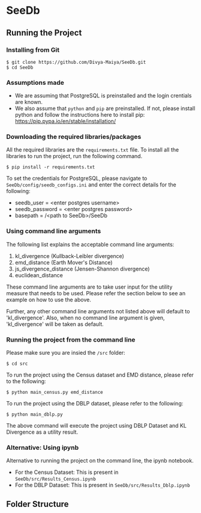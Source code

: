 # SeeDb

## Running the Project

### Installing from Git
```
$ git clone https://github.com/Divya-Maiya/SeeDb.git
$ cd SeeDb
```

### Assumptions made
* We are assuming that PostgreSQL is preinstalled and the login crentials are known. 
* We also assume that `python` and `pip` are preinstalled. If not, please install python and follow the instructions here to install pip: https://pip.pypa.io/en/stable/installation/

### Downloading the required libraries/packages
All the required libraries are the `requirements.txt` file. To install all the libraries to run the project, run the following command. 
```
$ pip install -r requirements.txt
```

To set the credentials for PostgreSQL, please navigate to `SeeDb/config/seedb_configs.ini` and enter the correct details for the following:
* seedb_user = \<enter postgres username>
* seedb_password = \<enter postgres password>
* basepath = /\<path to SeeDb>/SeeDb

### Using command line arguments
The following list explains the acceptable command line arguments: 
1. kl_divergence (Kullback-Leibler divergence)
2. emd_distance (Earth Mover's Distance)
3. js_divergence_distance (Jensen-Shannon divergence)
4. euclidean_distance

These command line arguments are to take user input for the utility measure that needs to be used. Please refer the section below to see an example on how to use the above.

Further, any other command line arguments not listed above will default to 'kl_divergence'. Also, when no command line argument is given, 'kl_divergence' will be taken as default.

### Running the project from the command line
Please make sure you are insied the `/src` folder:
```commandline
$ cd src
```
To run the project using the Census dataset and EMD distance, please refer to the following: 
```commandline
$ python main_census.py emd_distance
```

To run the project using the DBLP dataset, please refer to the following: 
```commandline
$ python main_dblp.py 
```

The above command will execute the project using DBLP Dataset and KL Divergence as a utility result.

### Alternative: Using ipynb
Alternative to running the project on the command line, the ipynb notebook.
* For the Census Dataset: This is present in `SeeDb/src/Results_Census.ipynb`
* For the DBLP Dataset: This is present in `SeeDb/src/Results_Dblp.ipynb`
## Folder Structure
